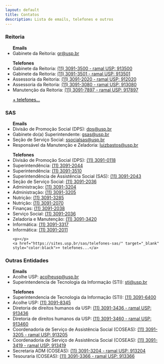 ```yaml
---
layout: default
title: Contatos
description: Lista de emails, telefones e outros
---
```


<!-- 
Em href="" colocar dentro das aspas o link 
do caminho do arquivo audios.md do respectivo ano
-->

<h3>Reitoria</h3>
<ul>
    <b>Emails</b>
    <li>Gabinete da Reitoria: <a href="mailto:gr@usp.br">gr@usp.br</a></li>
    <p></p>
    <b>Telefones</b>
    <li>Gabinete da Reitoria: <a href="tel:1130913500">(11) 3091-3500 - ramal USP: 913500</a></li>
    <li>Gabinete da Reitoria: <a href="tel:1130913501">(11) 3091-3501 - ramal USP: 913501</a></li>
    <li>Assessoria da Reitoria: <a href="tel:1130912020">(11) 3091-2020 - ramal USP: 912020</a></li>
    <li>Assessoria da Reitoria: <a href="tel:1130913080">(11) 3091-3080 - ramal USP: 913080</a></li>
    <li>Manutenção da Reitoria: <a href="tel:1130917897">(11) 3091-7897 - ramal USP: 917897</a></li>
    <p></p>
    <a href="https://uspdigital.usp.br/telefonia/unidadeTelefoneListar?codigoLocal=8&siglaUnidade=RUSP&nomeUnidade=Reitoria%20da%20Universidade%20de%20S%E3o%20Paulo" target="_blank" style="color:black">+ telefones...</a>
</ul>

<h3>SAS</h3>
<ul>
    <b>Emails</b>
    <li>Divisão de Promoção Social (DPS): <a href="mailto:dps@usp.br">dps@usp.br</a></li>
    <li>Gabinete do(a) Superintendente: <a href="mailto:gsas@usp.br">gsas@usp.br</a></li>
    <li>Seção de Serviço Social: <a href="mailto:ssocialsas@usp.br">ssocialsas@usp.br</a></li>
    <li>Responsável da Manutenção e Zeladoria: <a href="mailto:luizbastos@usp.br">luizbastos@usp.br</a></li>
    <p></p>
    <b>Telefones</b>
    <li>Divisão de Promoção Social (DPS): <a href="tel:+551130910118">(11) 3091-0118</a></li>
    <li>Superintendência: <a href="tel:+551130912044">(11) 3091-2044</a></li>
    <li>Superintendência: <a href="tel:+551130913510">(11) 3091-3510</a></li>
    <li>Superintendência de Assistência Social (SAS): <a href="tel:+551130912043">(11) 3091-2043</a></li>
    <li>Seção de Serviço Social: <a href="tel:+551130912036">(11) 3091-2036</a></li>
    <li>Administração: <a href="tel:+551130913204">(11) 3091-3204</a></li>
    <li>Administração: <a href="tel:+551130913205">(11) 3091-3205</a></li>
    <li>Nutrição: <a href="tel:+551130913285">(11) 3091-3285</a></li>
    <li>Nutrição: <a href="tel:+551130912070">(11) 3091-2070</a></li>
    <li>Finanças: <a href="tel:+551130912038">(11) 3091-2038</a></li>
    <li>Serviço Social: <a href="tel:+551130912036">(11) 3091-2036</a></li>
    <li>Zeladoria e Manutenção: <a href="tel:+551130913420">(11) 3091-3420</a></li>
    <li>Informática: <a href="tel:+551130913317">(11) 3091-3317</a></li>
    <li>Informática: <a href="tel:+551130912011">(11) 3091-2011</a></li>

    <p></p>
    <a href="https://sites.usp.br/sas/telefones-sas/" target="_blank" style="color:black">+ telefones...</a>
</ul>

<h3>Outras Entidades</h3>
<ul>
    <b>Emails</b>
    <li>Acolhe USP: <a href="mailto:acolheusp@usp.br">acolheusp@usp.br</a></li>
    <li>Superintendencia de Tecnologia da Informação (STI): <a href="mailto:sti@usp.br">sti@usp.br</a></li>
    <p></p>
    <b>Telefones</b>
    <li>Superintendencia de Tecnologia da Informação (STI): <a href="tel:+55113096400">(11) 3091-6400</a></li>
    <li>Acolhe USP: <a href="tel:+551130918345">(11) 3091-8345</a></li>
    <li>Diretoria de direitos humanos da USP: <a href="tel:+551130913436">(11) 3091-3436 - ramal USP: 913436</a></li>
    <li>Diretoria de direitos humanos da USP: <a href="tel:+551130913460">(11) 3091-3460 - ramal USP: 913460</a></li>
    <li>Coordenadoria de Serviço de Assistência Social (COSEAS): <a href="tel:+551130913205">(11) 3091-3205 - ramal USP: 913205</a></li>
    <li>Coordenadoria de Serviço de Assistência Social (COSEAS): <a href="tel:+551130913419">(11) 3091-3419 - ramal USP: 913419</a></li>
    <li>Secretaria ADM (COSEAS): <a href="tel:+551130913204">(11) 3091-3204 - ramal USP: 913204</a></li>
    <li>Tesouraria (COSEAS): <a href="tel:+551130913366">(11) 3091-3366 - ramal USP: 913366</a></li>

</ul>
